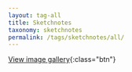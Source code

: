 ```yaml
---
layout: tag-all
title: Sketchnotes
taxonomy: sketchnotes
permalink: /tags/sketchnotes/all/
---
```


[View image gallery](../gallery){:class="btn"}
